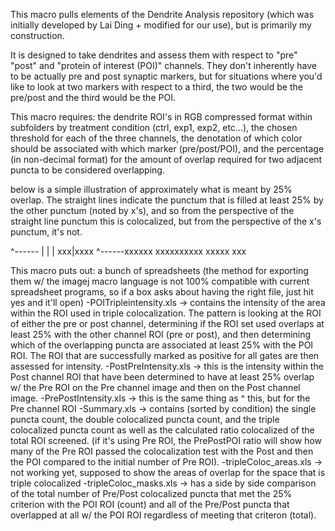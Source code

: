 This macro pulls elements of the Dendrite Analysis repository (which was initially developed by Lai Ding + modified for our use), but is primarily my construction. 

It is designed to take dendrites and assess them with respect to "pre" "post" and "protein of interest (POI)" channels. They don't inherently have to be actually pre and post synaptic markers, but for situations where you'd like to look at two markers with respect to a third, the two would be the pre/post and the third would be the POI. 

This macro requires: the dendrite ROI's in RGB compressed format within subfolders by treatment condition (ctrl, exp1, exp2, etc...), the chosen threshold for each of the three channels, the denotation of which color should be associated with which marker (pre/post/POI), and the percentage (in non-decimal format) for the amount of overlap required for two adjacent puncta to be considered overlapping. 

below is a simple illustration of approximately what is meant by 25% overlap. The straight lines indicate the punctum that is filled at least 25% by the other punctum (noted by x's), and so from the perspective of the straight line punctum this is colocalized, but from the perspective of the x's punctum, it's not. 

^------
 |    |
 | xxx|xxxx
^------xxxxxx
   xxxxxxxxxx
      xxxxx
        xxx

This macro puts out: a bunch of spreadsheets (the method for exporting them w/ the imagej macro language is not 100% compatible with current spreadsheet programs, so if a box asks about having the right file, just hit yes and it'll open)
  -POITripleintensity.xls -> contains the intensity of the area within the ROI used in triple colocalization. The pattern is looking at the ROI of either the pre or post channel, determining if the ROI set used overlaps at least 25% with the other channel ROI (pre or post), and then determining which of the overlapping puncta are associated at least 25% with the POI ROI. The ROI that are successfully marked as positive for all gates are then assessed for intensity. 
  -PostPreIntensity.xls -> this is the intensity within the Post channel ROI that have been determined to have at least 25% overlap w/ the Pre ROI on the Pre channel image and then on the Post channel image. 
  -PrePostIntensity.xls -> this is the same thing as ^ this, but for the Pre channel ROI
  -Summary.xls -> contains (sorted by condition) the single puncta count, the double colocalized puncta count, and the triple colocalized puncta count as well as the calculated ratio colocalized of the total ROI screened. (if it's using Pre ROI, the PrePostPOI ratio will show how many of the Pre ROI passed the colocalization test with the Post and then the POI compared to the initial number of Pre ROI).
  -tripleColoc_areas.xls -> not working yet, supposed to show the areas of overlap for the space that is triple colocalized
  -tripleColoc_masks.xls -> has a side by side comparison of the total number of Pre/Post colocalized puncta that met the 25% criterion with the POI ROI (count) and all of the Pre/Post puncta that overlapped at all w/ the POI ROI regardless of meeting that criteron (total).

